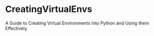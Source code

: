 # CreatingVirtualEnvs
A Guide to Creating Virtual Environments into Python and Using them Effectively.
